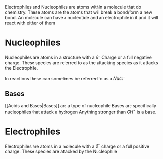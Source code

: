 Electrophiles and Nucleophiles are atoms within a molecule that do chemistry. These atoms are the atoms that will break a bond/form a new bond. An molecule can have a nucleotide and an electrophile in it and it will react with either of them
# Nucleophiles

Nucleophiles are atoms in a structure with a $\delta^-$ Charge or a full negative charge. 
These species are referred to as the attacking species as it attacks the Electrophile. 

In reactions these can sometimes be referred to as a $Nuc:^{-}$
## Bases
[[Acids and Bases|Bases]] are a type of nucleophile
Bases are specifically nucleophiles that attack a hydrogen
Anything stronger than $OH^-$ is a base.

# Electrophiles

Electrophiles are atoms in a molecule with a $\delta^+$ charge or a full positive charge. 
 These species are attacked by the Nucleophile
